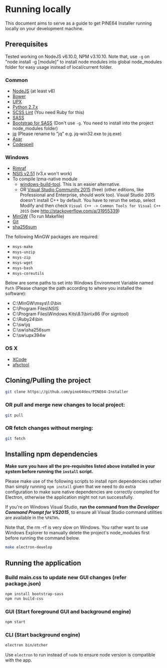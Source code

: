 Running locally
===============

This document aims to serve as a guide to get PINE64 Installer running locally
on your development machine.

Prerequisites
-------------

Tested working on NodeJS v6.10.0, NPM v3.10.10. Note that, use `-g` on "node install -g [module]" to install node modules into global node_modules folder for easy usage instead of local/current folder.

### Common

- [NodeJS](https://nodejs.org) (at least v6)
- [Bower](http://bower.io)
- [UPX](http://upx.sourceforge.net)
- [Python 2.7.x](https://www.python.org)
- [SCSS Lint](https://github.com/brigade/scss-lint/) (You need Ruby for this)
- [SASS](https://www.npmjs.com/package/node-sass)
- [Bootstrap for SASS](https://github.com/twbs/bootstrap-sass#d-npm--nodejs) (Don't use `-g`. You need to install into the project node_modules folder)
- [jq](https://stedolan.github.io/jq/) (Please rename to "jq" e.g. jq-win32.exe to jq.exe)
- [Asar](https://github.com/electron/asar)
- [Codespell](https://github.com/lucasdemarchi/codespell)

### Windows

- [Rimraf](https://github.com/isaacs/rimraf)
- [NSIS v2.51](http://nsis.sourceforge.net/Main_Page) (v3.x won't work)
- To compile lzma-native module
  - [windows-build-tool](https://github.com/felixrieseberg/windows-build-tools). This is an easier alternative.
  - OR [Visual Studio Community 2015](https://www.microsoft.com/en-us/download/details.aspx?id=48146) (free) (other editions, like Professional and Enterprise, should work too). Visual Studio 2015 doesn't install C++ by default. You have to rerun the setup, select Modify and then check `Visual C++ -> Common Tools for Visual C++ 2015` (see http://stackoverflow.com/a/31955339)
- [MinGW](http://www.mingw.org) (To run Makefile)
- [Git](https://git-scm.com/)
- [sha256sum](http://www.labtestproject.com/files/win/sha256sum/sha256sum.zip)

The following MinGW packages are required:

- `msys-make`
- `msys-unzip`
- `msys-zip`
- `msys-wget`
- `msys-bash`
- `msys-coreutils`

Below are some paths to set into Windows Environment Variable named `Path` (Please change the path according to where you installed the software):

- C:\MinGW\msys\1.0\bin
- C:\Program Files\NSIS
- C:\Program Files\Windows Kits\8.1\bin\x86  (For signtool)
- C:\Ruby24\bin
- C:\sw\jq
- C:\sw\sha256sum
- C:\sw\upx394w

### OS X

- [XCode](https://developer.apple.com/xcode/)
- [afsctool](https://brkirch.wordpress.com/afsctool/)

Cloning/Pulling the project
---------------------------

```sh
git clone https://github.com/pine64dev/PINE64-Installer
```

### OR pull and merge new changes to local project:
```sh
git pull
```

### OR fetch changes without merging:
```sh
git fetch
```

Installing npm dependencies
---------------------------

**Make sure you have all the pre-requisites listed above installed in your
system before running the `install` script.**

Please make use of the following scripts to install npm dependencies rather
than simply running `npm install` given that we need to do extra configuration
to make sure native dependencies are correctly compiled for Electron, otherwise
the application might not run successfully.

If you're on Windows Visual Studio, **run the command from the _Developer Command Prompt for
VS2015_**, to ensure all Visual Studio command utilities are available in the
`%PATH%`.

Note that, the rm -rf is very slow on Windows. You rather want to use Windows Explorer to
manually delete the project's node_modules first before running the command below.

```sh
make electron-develop
```

Running the application
-----------------------

### Build main.css to update new GUI changes (refer package.json)
```sh
npm install bootstrap-sass
npm run build-css
```

### GUI (Start foreground GUI and background engine)
```sh
npm start
```

### CLI (Start background engine)
```sh
electron bin/etcher
```
Use `electron` to run instead of `node` to ensure node version is compatible with the app.
